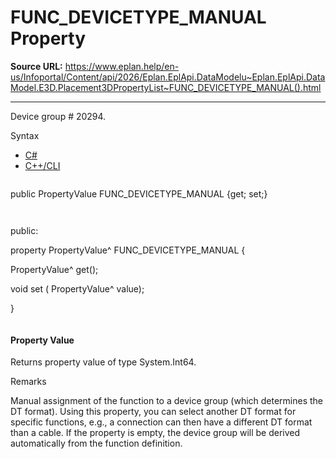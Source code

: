 # FUNC_DEVICETYPE_MANUAL Property

**Source URL:** https://www.eplan.help/en-us/Infoportal/Content/api/2026/Eplan.EplApi.DataModelu~Eplan.EplApi.DataModel.E3D.Placement3DPropertyList~FUNC_DEVICETYPE_MANUAL().html

---

Device group # 20294.

Syntax

- [C#](#i-syntax-CS)
- [C++/CLI](#i-syntax-CPP2005)

```
```
public PropertyValue FUNC_DEVICETYPE_MANUAL {get; set;}
```
```

```
```
public:

property PropertyValue^ FUNC_DEVICETYPE_MANUAL {

   PropertyValue^ get();

   void set (    PropertyValue^ value);

}
```
```

#### Property Value

Returns property value of type System.Int64.

Remarks

Manual assignment of the function to a device group (which determines the DT format). Using this property, you can select another DT format for specific functions, e.g., a connection can then have a different DT format than a cable. If the property is empty, the device group will be derived automatically from the function definition.
